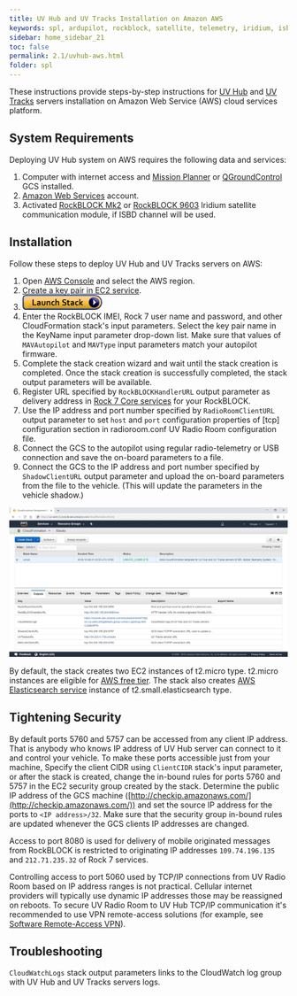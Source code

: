 ```yaml
---
title: UV Hub and UV Tracks Installation on Amazon AWS
keywords: spl, ardupilot, rockblock, satellite, telemetry, iridium, isbd, amazon, aws
sidebar: home_sidebar_21
toc: false
permalink: 2.1/uvhub-aws.html
folder: spl
---
```


These instructions provide steps-by-step instructions for [UV Hub](uvhub.html) and [UV Tracks](uvtracks.html) servers installation on Amazon Web Service (AWS) cloud services platform.

## System Requirements

Deploying UV Hub system on AWS requires the following data and services:
1. Computer with internet access and [Mission Planner](http://ardupilot.org/planner/) or [QGroundControl](http://qgroundcontrol.com/) GCS installed.
2. [Amazon Web Services](https://aws.amazon.com/) account.
3. Activated [RockBLOCK Mk2](http://www.rock7mobile.com/products-rockblock) or [RockBLOCK 9603](http://www.rock7mobile.com/products-rockblock-9603) Iridium satellite communication module, if ISBD channel will be used.

## Installation

Follow these steps to deploy UV Hub and UV Tracks servers on AWS:
1. Open [AWS Console](https://aws.amazon.com/) and select the AWS region.
2. [Create a key pair in EC2 service](http://docs.aws.amazon.com/AWSEC2/latest/UserGuide/ec2-key-pairs.html#having-ec2-create-your-key-pair).
3. [![Launch Stack](images/cloudformation-launch-stack.png)](https://console.aws.amazon.com/cloudformation/home?#/stacks/new?stackName=uvhub&templateURL=https://s3-us-west-2.amazonaws.com/envirover/UVHub/uvhub.template)
5. Enter the RockBLOCK IMEI, Rock 7 user name and password, and other CloudFormation stack's input parameters. Select the key pair name in the KeyName input parameter drop-down list. Make sure that values of `MAVAutopilot` and `MAVType` input parameters match your autopilot firmware.
6. Complete the stack creation wizard and wait until the stack creation is completed.  Once the stack creation is successfully completed, the stack output parameters will be available.
7. Register URL specified by `RockBLOCKHandlerURL` output parameter as delivery address in [Rock 7 Core services](https://rockblock.rock7.com/Operations) for your RockBLOCK.
8. Use the IP address and port number specified by `RadioRoomClientURL` output parameter to set `host` and `port` configuration properties of [tcp] configuration section in radioroom.conf UV Radio Room configuration file.
9. Connect the GCS to the autopilot using regular radio-telemetry or USB connection and save the on-board parameters to a file. 
10. Connect the GCS to the IP address and port number specified by `ShadowClientURL` output parameter and upload the on-board parameters from the file to the vehicle. (This will update the parameters in the vehicle shadow.)


![UV Hub CloudFormation template](images/uvhub-cf.jpg)

By default, the stack creates two EC2 instances of t2.micro type. t2.micro instances are eligible for [AWS free tier](https://aws.amazon.com/s/dm/optimization/server-side-test/free-tier/free_np/). The stack also creates [AWS Elasticsearch service](https://aws.amazon.com/elasticsearch-service/) instance of t2.small.elasticsearch type.

## Tightening Security

By default ports 5760 and 5757 can be accessed from any client IP address. That is anybody who knows IP address of UV Hub server can connect to it and control your vehicle. To make these ports accessible just from your machine, Specify the client CIDR using `ClientCIDR` stack's input parameter, or after the stack is created, change the in-bound rules for ports 5760 and 5757 in the EC2 security group created by the stack. Determine the public IP address of the GCS machine ([http://checkip.amazonaws.com/](http://checkip.amazonaws.com/)) and set the source IP address for the ports to `<IP address>/32`. Make sure that the security group in-bound rules are updated whenever the GCS clients IP addresses are changed.

Access to port 8080 is used for delivery of mobile originated messages from RockBLOCK is restricted to originating IP addresses `109.74.196.135` and `212.71.235.32` of Rock 7 services.

Controlling access to port 5060 used by TCP/IP connections from UV Radio Room based on IP address ranges is not practical. Cellular internet providers will typically use dynamic IP addresses those may be reassigned on reboots. To secure UV Radio Room to UV Hub TCP/IP communication it's recommended to use VPN  remote-access solutions (for example, see [Software Remote-Access VPN](https://docs.aws.amazon.com/aws-technical-content/latest/aws-vpc-connectivity-options/software-remote-access-vpn-internal-user.html)).

## Troubleshooting

`CloudWatchLogs` stack output parameters links to the CloudWatch log group with UV Hub and UV Tracks servers logs. 
